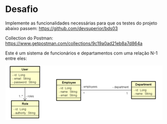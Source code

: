 # Desafio
Implemente as funcionalidades necessárias para que os testes do projeto abaixo passem:
https://github.com/devsuperior/bds03

Collection do Postman:
https://www.getpostman.com/collections/9c19a0ad21eb8a7d864a

Este é um sistema de funcionários e departamentos com uma relação N-1 entre eles:

![Modelo Conceitual](./src/main/resources/files/bds03.png)
